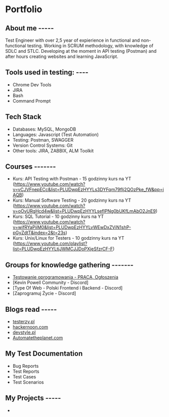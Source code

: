 # Portfolio

## About me -----

Test Engineer with over 2,5 year of expierience in functional and non-functional testing. Working in SCRUM methodology, with knowledge of SDLC and STLC. Developing at the moment in API testing (Postman) and after hours creating websites and learning JavaScript.


## Tools used in testing: ----

* Chrome Dev Tools
* JIRA
* Bash
* Command Prompt


## Tech Stack

* Databases: MySQL, MongoDB
* Languages: Javascript (Test Automation)
* Testing: Postman, SWAGGER
* Version Control Systems: Git
* Other tools: JIRA, ZABBIX, ALM Toolkit 

## Courses -------

* Kurs: API Testing with Postman - 15 godzinny kurs na YT (https://www.youtube.com/watch?v=vCJVFnepECc&list=PLUDwpEzHYYLs3DYFqm79fIj2QOzPke_fW&pp=iAQB)
* Kurs: Manual Software Testing - 20 godzinny kurs na YT (https://www.youtube.com/watch?v=oOvURgHcd4w&list=PLUDwpEzHYYLseflPNg0bUKfLmAbO2JnE9)
* Kurs: SQL Tutorial - 10 godzinny kurs na YT (https://www.youtube.com/watch?v=wifRYaPiiM0&list=PLUDwpEzHYYLvWEwDxZViN1shP-pGyZdtT&index=2&t=23s)
* Kurs: Unix/Linux for Testers - 10 godzinny kurs na YT (https://www.youtube.com/playlist?list=PLUDwpEzHYYLtjJWMCJJDoPXjeSfzrCF-F)


## Groups for knowledge gathering -------

* [Testowanie oprogramowania - PRACA, Ogłoszenia](https://www.facebook.com/groups/215557562210470/?ref=group_header)
* [Kevin Powell Community - Discord]
* [Type Of Web - Polski Frontend i Backend - Discord]
* [Zaprogramuj Życie - Discord]


## Blogs read -----

* [testerzy.pl](http://testerzy.pl)
* [hackernoon.com](https://hackernoon.com)
* [devstyle.pl](https://devstyle.pl/)
* [Automatetheplanet.com](https://www.automatetheplanet.com/blog/)

## My Test Documentation

* Bug Reports
* Test Reports
* Test Cases
* Test Scenarios

## My Projects -----

* 
